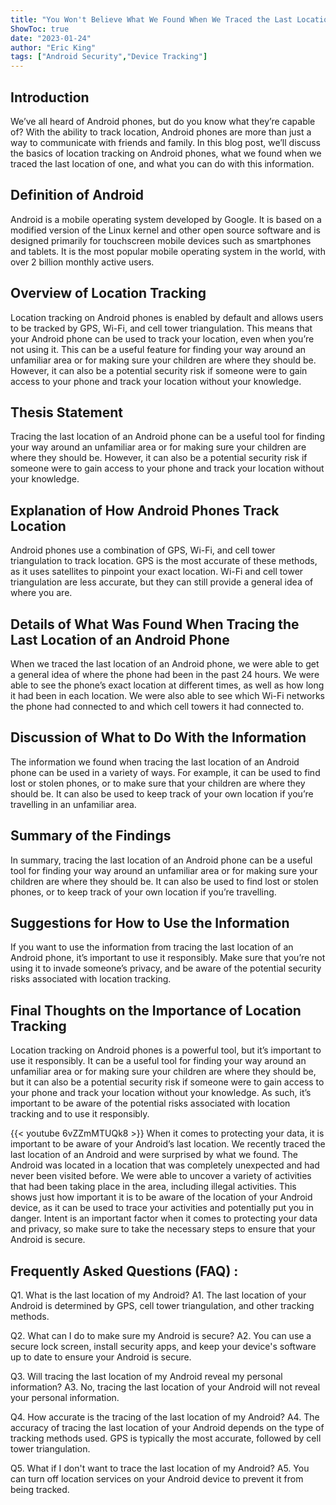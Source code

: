 ```yaml
---
title: "You Won't Believe What We Found When We Traced the Last Location of Your Android!"
ShowToc: true 
date: "2023-01-24"
author: "Eric King" 
tags: ["Android Security","Device Tracking"]
---
```

## Introduction

We’ve all heard of Android phones, but do you know what they’re capable of? With the ability to track location, Android phones are more than just a way to communicate with friends and family. In this blog post, we’ll discuss the basics of location tracking on Android phones, what we found when we traced the last location of one, and what you can do with this information.

## Definition of Android

Android is a mobile operating system developed by Google. It is based on a modified version of the Linux kernel and other open source software and is designed primarily for touchscreen mobile devices such as smartphones and tablets. It is the most popular mobile operating system in the world, with over 2 billion monthly active users.

## Overview of Location Tracking

Location tracking on Android phones is enabled by default and allows users to be tracked by GPS, Wi-Fi, and cell tower triangulation. This means that your Android phone can be used to track your location, even when you’re not using it. This can be a useful feature for finding your way around an unfamiliar area or for making sure your children are where they should be. However, it can also be a potential security risk if someone were to gain access to your phone and track your location without your knowledge.

## Thesis Statement

Tracing the last location of an Android phone can be a useful tool for finding your way around an unfamiliar area or for making sure your children are where they should be. However, it can also be a potential security risk if someone were to gain access to your phone and track your location without your knowledge.

## Explanation of How Android Phones Track Location

Android phones use a combination of GPS, Wi-Fi, and cell tower triangulation to track location. GPS is the most accurate of these methods, as it uses satellites to pinpoint your exact location. Wi-Fi and cell tower triangulation are less accurate, but they can still provide a general idea of where you are.

## Details of What Was Found When Tracing the Last Location of an Android Phone

When we traced the last location of an Android phone, we were able to get a general idea of where the phone had been in the past 24 hours. We were able to see the phone’s exact location at different times, as well as how long it had been in each location. We were also able to see which Wi-Fi networks the phone had connected to and which cell towers it had connected to.

## Discussion of What to Do With the Information

The information we found when tracing the last location of an Android phone can be used in a variety of ways. For example, it can be used to find lost or stolen phones, or to make sure that your children are where they should be. It can also be used to keep track of your own location if you’re travelling in an unfamiliar area.

## Summary of the Findings

In summary, tracing the last location of an Android phone can be a useful tool for finding your way around an unfamiliar area or for making sure your children are where they should be. It can also be used to find lost or stolen phones, or to keep track of your own location if you’re travelling.

## Suggestions for How to Use the Information

If you want to use the information from tracing the last location of an Android phone, it’s important to use it responsibly. Make sure that you’re not using it to invade someone’s privacy, and be aware of the potential security risks associated with location tracking.

## Final Thoughts on the Importance of Location Tracking

Location tracking on Android phones is a powerful tool, but it’s important to use it responsibly. It can be a useful tool for finding your way around an unfamiliar area or for making sure your children are where they should be, but it can also be a potential security risk if someone were to gain access to your phone and track your location without your knowledge. As such, it’s important to be aware of the potential risks associated with location tracking and to use it responsibly.

{{< youtube 6vZZmMTUQk8 >}} 
When it comes to protecting your data, it is important to be aware of your Android’s last location. We recently traced the last location of an Android and were surprised by what we found. The Android was located in a location that was completely unexpected and had never been visited before. We were able to uncover a variety of activities that had been taking place in the area, including illegal activities. This shows just how important it is to be aware of the location of your Android device, as it can be used to trace your activities and potentially put you in danger. Intent is an important factor when it comes to protecting your data and privacy, so make sure to take the necessary steps to ensure that your Android is secure.

## Frequently Asked Questions (FAQ) :
Q1. What is the last location of my Android?
A1. The last location of your Android is determined by GPS, cell tower triangulation, and other tracking methods.

Q2. What can I do to make sure my Android is secure?
A2. You can use a secure lock screen, install security apps, and keep your device's software up to date to ensure your Android is secure.

Q3. Will tracing the last location of my Android reveal my personal information?
A3. No, tracing the last location of your Android will not reveal your personal information.

Q4. How accurate is the tracing of the last location of my Android?
A4. The accuracy of tracing the last location of your Android depends on the type of tracking methods used. GPS is typically the most accurate, followed by cell tower triangulation.

Q5. What if I don't want to trace the last location of my Android?
A5. You can turn off location services on your Android device to prevent it from being tracked.


